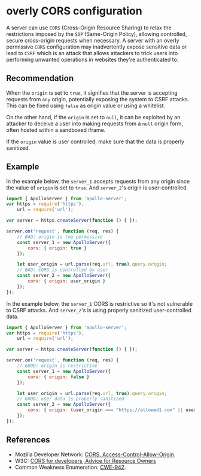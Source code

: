 # overly CORS configuration
A server can use `CORS` (Cross-Origin Resource Sharing) to relax the restrictions imposed by the `SOP` (Same-Origin Policy), allowing controlled, secure cross-origin requests when necessary. A server with an overly permissive `CORS` configuration may inadvertently expose sensitive data or lead to `CSRF` which is an attack that allows attackers to trick users into performing unwanted operations in websites they're authenticated to.


## Recommendation
When the `origin` is set to `true`, it signifies that the server is accepting requests from `any` origin, potentially exposing the system to CSRF attacks. This can be fixed using `false` as origin value or using a whitelist.

On the other hand, if the `origin` is set to `null`, it can be exploited by an attacker to deceive a user into making requests from a `null` origin form, often hosted within a sandboxed iframe.

If the `origin` value is user controlled, make sure that the data is properly sanitized.


## Example
In the example below, the `server_1` accepts requests from any origin since the value of `origin` is set to `true`. And `server_2`'s origin is user-controlled.


```javascript
import { ApolloServer } from 'apollo-server';
var https = require('https'),
    url = require('url');

var server = https.createServer(function () { });

server.on('request', function (req, res) {
    // BAD: origin is too permissive
    const server_1 = new ApolloServer({
        cors: { origin: true }
    });

    let user_origin = url.parse(req.url, true).query.origin;
    // BAD: CORS is controlled by user
    const server_2 = new ApolloServer({
        cors: { origin: user_origin }
    });
});
```
In the example below, the `server_1` CORS is restrictive so it's not vulnerable to CSRF attacks. And `server_2`'s is using properly sanitized user-controlled data.


```javascript
import { ApolloServer } from 'apollo-server';
var https = require('https'),
    url = require('url');

var server = https.createServer(function () { });

server.on('request', function (req, res) {
    // GOOD: origin is restrictive
    const server_1 = new ApolloServer({
        cors: { origin: false }
    });

    let user_origin = url.parse(req.url, true).query.origin;
    // GOOD: user data is properly sanitized
    const server_2 = new ApolloServer({
        cors: { origin: (user_origin === "https://allowed1.com" || user_origin === "https://allowed2.com") ? user_origin : false }
    });
});
```

## References
* Mozilla Developer Network: [CORS, Access-Control-Allow-Origin](https://developer.mozilla.org/en-US/docs/Web/HTTP/Headers/Access-Control-Allow-Origin).
* W3C: [CORS for developers, Advice for Resource Owners](https://w3c.github.io/webappsec-cors-for-developers/#resources)
* Common Weakness Enumeration: [CWE-942](https://cwe.mitre.org/data/definitions/942.html).
